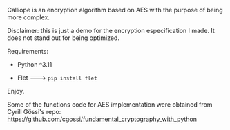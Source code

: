 Calliope is an encryption algorithm based on AES with the purpose of being more complex.

Disclaimer: this is just a demo for the encryption especification I made. It does not stand out for being optimized.

Requirements:

- Python ^3.11

- Flet ---> `pip install flet`

Enjoy.

Some of the functions code for AES implementation were obtained from Cyrill Gössi's repo: https://github.com/cgossi/fundamental_cryptography_with_python